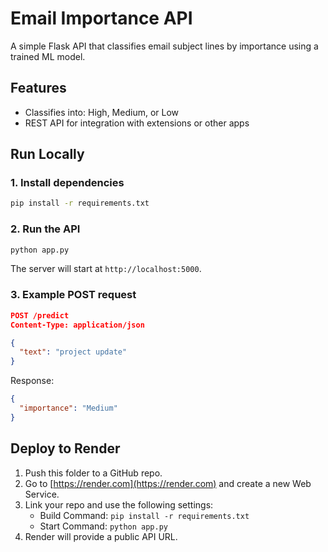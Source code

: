 # Email Importance API

A simple Flask API that classifies email subject lines by importance using a trained ML model.

## Features
- Classifies into: High, Medium, or Low
- REST API for integration with extensions or other apps

## Run Locally

### 1. Install dependencies
```bash
pip install -r requirements.txt
```

### 2. Run the API
```bash
python app.py
```

The server will start at `http://localhost:5000`.

### 3. Example POST request
```json
POST /predict
Content-Type: application/json

{
  "text": "project update"
}
```

Response:
```json
{
  "importance": "Medium"
}
```

## Deploy to Render

1. Push this folder to a GitHub repo.
2. Go to [https://render.com](https://render.com) and create a new Web Service.
3. Link your repo and use the following settings:
   - Build Command: `pip install -r requirements.txt`
   - Start Command: `python app.py`
4. Render will provide a public API URL.